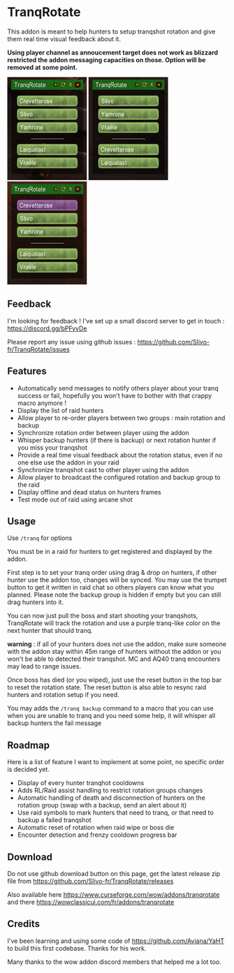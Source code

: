 # TranqRotate

This addon is meant to help hunters to setup tranqshot rotation and give them real time visual feedback about it.

**Using player channel as annoucement target does not work as blizzard restricted the addon messaging capacities on those. Option will be removed at some point.**

![Screenshot](docs/screenshots/screenshot.png "ui") ![Screenshot](docs/screenshots/drag.gif "ui")  ![Screenshot](docs/screenshots/rotation.gif "ui")

## Feedback

I'm looking for feedback ! I've set up a small discord server to get in touch : https://discord.gg/bPFyvDe
 
Please report any issue using github issues : https://github.com/Slivo-fr/TranqRotate/issues

## Features

- Automatically send messages to notify others player about your tranq success or fail, hopefully you won't have to bother with that crappy macro anymore !
- Display the list of raid hunters
- Allow player to re-order players between two groups : main rotation and backup
- Synchronize rotation order between player using the addon
- Whisper backup hunters (if there is backup) or next rotation hunter if you miss your tranqshot
- Provide a real time visual feedback about the rotation status, even if no one else use the addon in your raid
- Synchronize tranqshot cast to other player using the addon
- Allow player to broadcast the configured rotation and backup group to the raid
- Display offline and dead status on hunters frames
- Test mode out of raid using arcane shot

## Usage
 
Use `/tranq` for options

You must be in a raid for hunters to get registered and displayed by the addon.

First step is to set your tranq order using drag & drop on hunters, if other hunter use the addon too, changes will be synced. 
You may use the trumpet button to get it written in raid chat so others players can know what you planned. 
Please note the backup group is hidden if empty but you can still drag hunters into it.

You can now just pull the boss and start shooting your tranqshots, TranqRotate will track the rotation and use a purple tranq-like color on the next hunter that should tranq.

**warning** : if all of your hunters does not use the addon, make sure someone with the addon stay within 45m range of hunters without the addon or you won't be able to detected their tranqshot. MC and AQ40 tranq encounters may lead to range issues. 

Once boss has died (or you wiped), just use the reset button in the top bar to reset the rotation state.
The reset button is also able to resync raid hunters and rotation setup if you need.

You may adds the `/tranq backup` command to a macro that you can use when you are unable to tranq and you need some help,
it will whisper all backup hunters the fail message

## Roadmap

Here is a list of feature I want to implement at some point, no specific order is decided yet.

- Display of every hunter tranqhot cooldowns
- Adds RL/Raid assist handling to restrict rotation groups changes
- Automatic handling of death and disconnection of hunters on the rotation group (swap with a backup, send an alert about it)
- Use raid symbols to mark hunters that need to tranq, or that need to backup a failed tranqshot
- Automatic reset of rotation when raid wipe or boss die
- Encounter detection and frenzy cooldown progress bar

## Download

Do not use github download button on this page, get the latest release zip file from https://github.com/Slivo-fr/TranqRotate/releases

Also available here https://www.curseforge.com/wow/addons/tranqrotate and there https://wowclassicui.com/fr/addons/tranqrotate

## Credits

I've been learning and using some code of https://github.com/Aviana/YaHT to build this first codebase. Thanks for his work.

Many thanks to the wow addon discord members that helped me a lot too.
